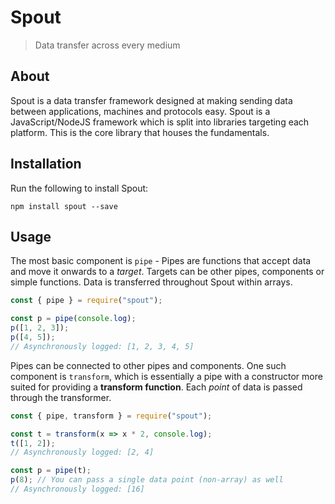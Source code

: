 # Spout
> Data transfer across every medium

## About
Spout is a data transfer framework designed at making sending data between applications, machines and protocols easy. Spout is a JavaScript/NodeJS framework which is split into libraries targeting each platform. This is the core library that houses the fundamentals.

## Installation
Run the following to install Spout:

```shell
npm install spout --save
```

## Usage
The most basic component is `pipe` - Pipes are functions that accept data and move it onwards to a _target_. Targets can be other pipes, components or simple functions. Data is transferred throughout Spout within arrays.

```javascript
const { pipe } = require("spout");

const p = pipe(console.log);
p([1, 2, 3]);
p([4, 5]);
// Asynchronously logged: [1, 2, 3, 4, 5]
```

Pipes can be connected to other pipes and components. One such component is `transform`, which is essentially a pipe with a constructor more suited for providing a **transform function**. Each _point_ of data is passed through the transformer.

```javascript
const { pipe, transform } = require("spout");

const t = transform(x => x * 2, console.log);
t([1, 2]);
// Asynchronously logged: [2, 4]

const p = pipe(t);
p(8); // You can pass a single data point (non-array) as well
// Asynchronously logged: [16]
```
